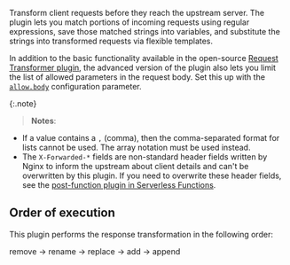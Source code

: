Transform client requests before they reach the upstream server. The plugin lets you match portions of incoming requests using regular expressions, save those matched strings into variables, and substitute the strings into transformed requests via flexible templates.

In addition to the basic functionality available in the open-source [Request Transformer plugin](/hub/kong-inc/request-transformer/), 
the advanced version of the plugin also lets you limit the list of allowed parameters in the request body.
Set this up with the [`allow.body`](/hub/kong-inc/request-transformer-advanced/configuration/#config-allow-body) configuration parameter.

{:.note}
> **Notes**:
* If a value contains a `,` (comma), then the comma-separated format for lists cannot be used. The array
notation must be used instead.
* The `X-Forwarded-*` fields are non-standard header fields written by Nginx to inform the upstream about client details and can't be overwritten by this plugin. If you need to overwrite these header fields, see the [post-function plugin in Serverless Functions](https://docs.konghq.com/hub/kong-inc/serverless-functions/).

## Order of execution

This plugin performs the response transformation in the following order:

remove → rename → replace → add → append